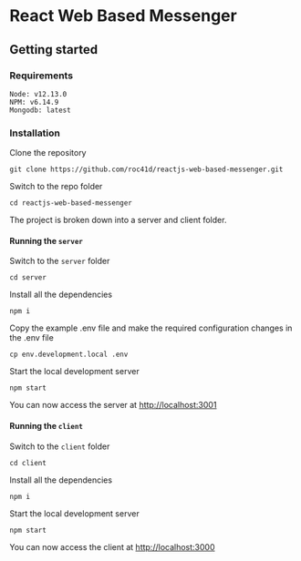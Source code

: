 # React Web Based Messenger

## Getting started

### Requirements
```
Node: v12.13.0
NPM: v6.14.9
Mongodb: latest
```

### Installation
Clone the repository

`git clone https://github.com/roc41d/reactjs-web-based-messenger.git`

Switch to the repo folder

`cd reactjs-web-based-messenger`

The project is broken down into a server and client folder.

#### Running the `server`
Switch to the `server` folder

`cd server`

Install all the dependencies

`npm i`

Copy the example .env file and make the required configuration changes in the .env file

`cp env.development.local .env`

Start the local development server

`npm start`

You can now access the server at [http://localhost:3001](http://localhost:3001)

#### Running the `client`
Switch to the `client` folder

`cd client`

Install all the dependencies

`npm i`

Start the local development server

`npm start`

You can now access the client at [http://localhost:3000](http://localhost:3000)
